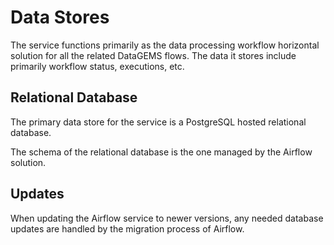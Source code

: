 # Data Stores

The service functions primarily as the data processing workflow horizontal solution for all the related DataGEMS flows. The data it stores include primarily workflow status, executions, etc.

## Relational Database

The primary data store for the service is a PostgreSQL hosted relational database. 

The schema of the relational database is the one managed by the Airflow solution.

## Updates

When updating the Airflow service to newer versions, any needed database updates are handled by the migration process of Airflow.

